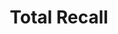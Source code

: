 ---
title: "Total Recall"
hashtag: "total-recall"
tags:
  - Science Fiction
  - Movie
  - Mars
  - Paul Verhoeven
---